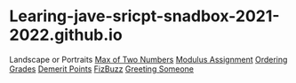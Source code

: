 # Learing-jave-sricpt-snadbox-2021-2022.github.io
<html lang="en" dir="ltr">
<head>
<meta name "author" content="Mark Mercer">
<meta name "description">
<meta name "keywords" content"">
<meta name "viewport" content="width=device-width, initi>
</head>
<body>
<header><hi>JavaScript<hi>Assignment Name</hi></header>
<nav>
   <div>
      <oi>
        <il> <a href="">Landscape  or Portraits</a>
        <il> <a href="">Max of Two Numbers</a>
        <il> <a href="">Modulus Assignment</a>
        <il> <a href="">Ordering Grades</a>
        <il> <a href="">Demerit Points</a>
        <il> <a href="">FizBuzz</a>
        <il> <a href="">Greeting Someone</a>
      </oi>
   </div>
     </nav>
        <aside><p></p></aside>
        <section><h3></h3><article><p></p></article></section>
         <script src="script/index.js"></scrip>

</body>

<footer>
    <blockquote cite="https://www.brainyquote.com/quotes/jens_martin_skibsted_889424">
     <20210917>
     <p><strong>Getting information off the Internet is like Taking water from a Fire hose</strong></p>
     <p><em><a>Martin jens_martin_skibsted_889424</a></em></p>
<p>
 <em>
   <a href="https://www.brainyquote.com/quotes/jens_martin_skibsted_889424">
     martin skibsted
     </a>
  </em>
</p>
<p>
   Scopy Mark Mercer, powered by Mercer Kitchen
  </footer>
</html>
